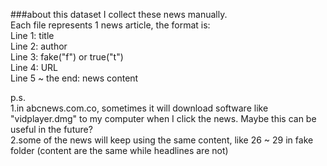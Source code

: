 ###about this dataset
I collect these news manually.  
Each file represents 1 news article, the format is:  
Line 1: title  
Line 2: author  
Line 3: fake("f") or true("t")  
Line 4: URL  
Line 5 ~ the end: news content  
  
p.s.   
1.in abcnews.com.co, sometimes it will download software like "vidplayer.dmg" to my computer when I click the news. Maybe this can be useful in the future?  
2.some of the news will keep using the same content, like 26 ~ 29 in fake folder (content are the same while headlines are not)